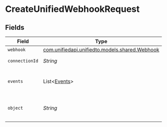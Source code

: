 # CreateUnifiedWebhookRequest


## Fields

| Field                                                                            | Type                                                                             | Required                                                                         | Description                                                                      |
| -------------------------------------------------------------------------------- | -------------------------------------------------------------------------------- | -------------------------------------------------------------------------------- | -------------------------------------------------------------------------------- |
| `webhook`                                                                        | [com.unifiedapi.unifiedto.models.shared.Webhook](../../models/shared/Webhook.md) | :heavy_minus_sign:                                                               | N/A                                                                              |
| `connectionId`                                                                   | *String*                                                                         | :heavy_check_mark:                                                               | ID of the connection                                                             |
| `events`                                                                         | List<[Events](../../models/operations/Events.md)>                                | :heavy_minus_sign:                                                               | Which events to subscribe to.                                                    |
| `object`                                                                         | *String*                                                                         | :heavy_check_mark:                                                               | The object to subscribe to                                                       |